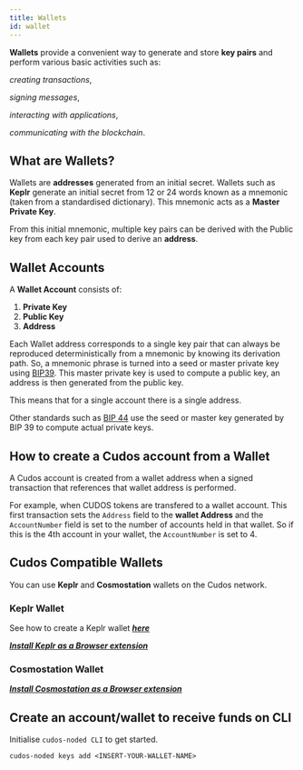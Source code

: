 ```yaml
---
title: Wallets
id: wallet
---
```


**Wallets** provide a convenient way to generate and store **key pairs** and perform various basic activities such as:

*creating transactions*, 

*signing messages*, 

*interacting with applications*, 

*communicating with the blockchain*.

## What are Wallets?

Wallets are **addresses** generated from an initial secret. Wallets such as **Keplr** generate an initial secret from 12 or 24 words known as a mnemonic (taken from a standardised dictionary). This mnemonic acts as a **Master Private Key**. 

From this initial mnemonic, multiple key pairs can be derived with the Public key from each key pair used to derive an **address**.

## Wallet Accounts

A **Wallet Account** consists of: 

1. **Private Key**
2. **Public Key**
3. **Address** 

Each Wallet address corresponds to a single key pair that can always be reproduced deterministically from a mnemonic by knowing its derivation path. So, a mnemonic phrase is turned into a seed or master private key using [BIP39](https://github.com/bitcoin/bips/blob/master/bip-0039.mediawiki). This master private key is used to compute a public key, an address is then generated from the public key.  

This means that for a single account there is a single address.

Other standards such as [BIP 44](https://github.com/bitcoin/bips/blob/6a5c99fcc9/bip-0044.mediawiki) use the seed or master key generated by BIP 39 to compute actual private keys.

## How to create a Cudos account from a Wallet

A Cudos account is created from a wallet address when a signed transaction that references that wallet address is performed.

For example, when CUDOS tokens are transfered to a wallet account. This first transaction sets the `Address` field to the **wallet Address** and the `AccountNumber` field is set to the number of accounts held in that wallet. So if this is the 4th account in your wallet, the `AccountNumber` is set to 4. 

## Cudos Compatible Wallets 

You can use **Keplr** and **Cosmostation** wallets on the Cudos network. 

### Keplr Wallet 

See how to create a Keplr wallet [***here***](./wallets/keplr-create.md)

[***Install Keplr as a Browser extension***](https://www.keplr.app/download) 

### Cosmostation Wallet

[***Install Cosmostation as a Browser extension***](https://cosmostation.io/wallet/#extension)

## Create an account/wallet to receive funds on CLI

Initialise `cudos-noded CLI` to get started. 

```shell
cudos-noded keys add <INSERT-YOUR-WALLET-NAME>



